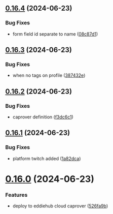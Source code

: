 ## [0.16.4](https://github.com/EddieHubCommunity/CreatorsRegistry/compare/v0.16.3...v0.16.4) (2024-06-23)


### Bug Fixes

* form field id separate to name ([08c87d1](https://github.com/EddieHubCommunity/CreatorsRegistry/commit/08c87d14a56e4f0f633e4669642a2c2aa21a86c2))



## [0.16.3](https://github.com/EddieHubCommunity/CreatorsRegistry/compare/v0.16.2...v0.16.3) (2024-06-23)


### Bug Fixes

* when no tags on profile ([387432e](https://github.com/EddieHubCommunity/CreatorsRegistry/commit/387432e473f26ec493d7c5db6490097b404fa3cc))



## [0.16.2](https://github.com/EddieHubCommunity/CreatorsRegistry/compare/v0.16.1...v0.16.2) (2024-06-23)


### Bug Fixes

* caprover definition ([f3dc6c1](https://github.com/EddieHubCommunity/CreatorsRegistry/commit/f3dc6c10565a0d0bc437a32bf958442ddbfbff39))



## [0.16.1](https://github.com/EddieHubCommunity/CreatorsRegistry/compare/v0.16.0...v0.16.1) (2024-06-23)


### Bug Fixes

* platform twitch added ([1a82dca](https://github.com/EddieHubCommunity/CreatorsRegistry/commit/1a82dca386b723bf972047e93a968ced26822f61))



# [0.16.0](https://github.com/EddieHubCommunity/CreatorsRegistry/compare/v0.15.1...v0.16.0) (2024-06-23)


### Features

* deploy to eddiehub cloud caprover ([526fa9b](https://github.com/EddieHubCommunity/CreatorsRegistry/commit/526fa9b50ac8c131fae187f960c3f775eefc3679))



